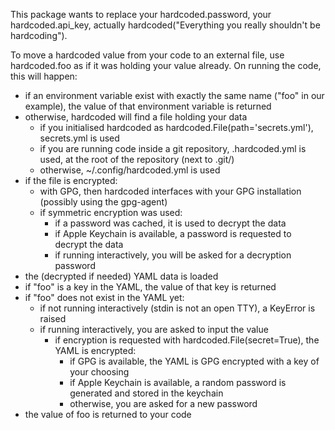 This package wants to replace your hardcoded.password, your hardcoded.api\_key, actually  hardcoded("Everything you really shouldn't be hardcoding").

To move a hardcoded value from your code to an external file, use hardcoded.foo as if it was holding your value already. On running the code, this will happen:
- if an environment variable exist with exactly the same name ("foo" in our example), the value of that environment variable is returned
- otherwise, hardcoded will find a file holding your data
    - if you initialised hardcoded as hardcoded.File(path='secrets.yml'), secrets.yml is used
    - if you are running code inside a git repository, .hardcoded.yml is used, at the root of the repository (next to .git/)
    - otherwise, ~/.config/hardcoded.yml is used
- if the file is encrypted:
    - with GPG, then hardcoded interfaces with your GPG installation (possibly using the gpg-agent)
    - if symmetric encryption was used:
        - if a password was cached, it is used to decrypt the data
        - if Apple Keychain is available, a password is requested to decrypt the data
        - if running interactively, you will be asked for a decryption password
- the (decrypted if needed) YAML data is loaded
- if "foo" is a key in the YAML, the value of that key is returned
- if "foo" does not exist in the YAML yet:
    - if not running interactively (stdin is not an open TTY), a KeyError is raised
    - if running interactively, you are asked to input the value
        - if encryption is requested with hardcoded.File(secret=True), the YAML is encrypted:
            - if GPG is available, the YAML is GPG encrypted with a key of your choosing
            - if Apple Keychain is available, a random password is generated and stored in the keychain
            - otherwise, you are asked for a new password
- the value of foo is returned to your code
